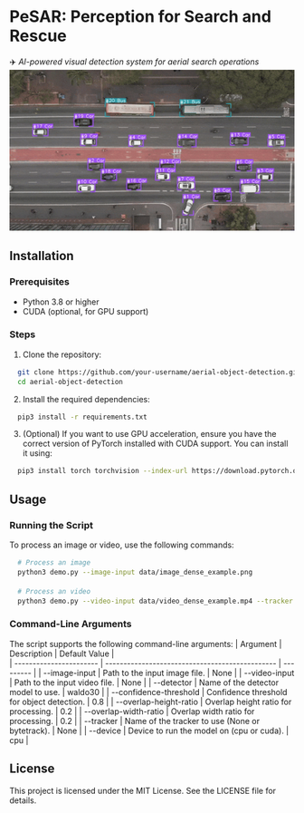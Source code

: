 # PeSAR: Perception for Search and Rescue  
✈️ *AI-powered visual detection system for aerial search operations*    
![Alt Text](data/output.gif)    


## Installation
### Prerequisites
- Python 3.8 or higher
- CUDA (optional, for GPU support)


### Steps
1. Clone the repository:
```bash
  git clone https://github.com/your-username/aerial-object-detection.git
  cd aerial-object-detection
```

2. Install the required dependencies:
```bash
  pip3 install -r requirements.txt
```

3. (Optional) If you want to use GPU acceleration, ensure you have the correct version of PyTorch installed with CUDA support. You can install it using:
```bash
  pip3 install torch torchvision --index-url https://download.pytorch.org/whl/cu118
```


## Usage
### Running the Script
To process an image or video, use the following commands:
```bash
  # Process an image
  python3 demo.py --image-input data/image_dense_example.png 
  
  # Process an video
  python3 demo.py --video-input data/video_dense_example.mp4 --tracker bytetrack
```

### Command-Line Arguments
The script supports the following command-line arguments:
| Argument | Description | Default Value |  
| ----------------------- | ----------------------------------------------- | --------- |
| --image-input           | Path to the input image file.                   | None      |
| --video-input	          | Path to the input video file.	                  | None      |
| --detector              |	Name of the detector model to use.              | waldo30   |
| --confidence-threshold  | Confidence threshold for object detection.      | 0.8       |
| --overlap-height-ratio  |	Overlap height ratio for processing.            | 0.2       |
| --overlap-width-ratio   |	Overlap width ratio for processing.	            | 0.2       |
| --tracker               |	Name of the tracker to use (None or bytetrack). | None      |
| --device	              | Device to run the model on (cpu or cuda).       | cpu       |


## License
This project is licensed under the MIT License. See the LICENSE file for details.
